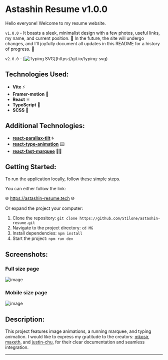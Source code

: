 # Astashin Resume v1.0.0

Hello everyone! Welcome to my resume website.

``v1.0.0``  - It boasts a sleek, minimalist design with a few photos, useful links, my name, and current position. 🌟 In the future, the site will undergo changes, and I'll joyfully document all updates in this README for a history of progress. 🚀

``
v2.0.0
`` - [![Typing SVG](https://readme-typing-svg.demolab.com?font=Fira+Code&size=13&pause=1000&color=F7D2CA&random=false&width=435&lines=in+process+.+.+.)](https://git.io/typing-svg)

## Technologies Used:
- **Vite** ⚡
- **Framer-motion** 🎨
- **React** ⚛️
- **TypeScript** 📝
- **SCSS** 🎨

## Additional Technologies:
- **[react-parallax-tilt](https://github.com/mkosir/react-parallax-tilt)** 🌀
- **[react-type-animation](https://github.com/maxeth/react-type-animation)** ⌨️
- **[react-fast-marquee](https://github.com/justin-chu/react-fast-marquee)** 🏃‍♂️

## Getting Started:
To run the application locally, follow these simple steps.

You can either follow the link:
 
🌐 https://astashin-resume.tech 🌐

Or expand the project your computer:

1. Clone the repository: `git clone https://github.com/Stilone/astashin-resume.git`
2. Navigate to the project directory: `cd MG`
3. Install dependencies: `npm install`
4. Start the project: `npm run dev`

## Screenshots:
### Full size page
![image](https://github.com/Stilone/astashin-resume/assets/54247765/db21f4f5-2916-4cfc-96f4-ce723ac1b3ce)

### Mobile size page
![image](https://github.com/Stilone/astashin-resume/assets/54247765/9c60ee88-debb-4c01-86ac-d5c087837832)



## Description:

This project features image animations, a running marquee, and typing animation. I would like to express my gratitude to the creators: [mkosir](https://github.com/mkosir), [maxeth](https://github.com/maxeth), and [justin-chu](https://github.com/justin-chu), for their clear documentation and seamless integration.


---
